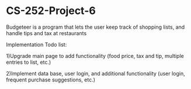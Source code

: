 # CS-252-Project-6
Budgeteer is a program that lets the user keep track of shopping lists, and handle tips and tax at restaurants

Implementation Todo list:

1)Upgrade main page to add functionality (food price, tax and tip, multiple entries to list, etc.)

2)Implement data base, user login, and additional functionality (user login, frequent purchase suggestions, etc.)
